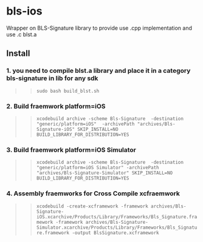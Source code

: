 # bls-ios

Wrapper on BLS-Signature library to provide use .cpp implementation and use .c blst.a

## Install

### 1. you need to compile blst.a library and place it in a category bls-signature in lib for any sdk

>> ``sudo bash build_blst.sh``

### 2. Build fraemwork platform=iOS

>> ``
    xcodebuild archive
    -scheme Bls-Signature 
    -destination "generic/platform=iOS" 
    -archivePath "archives/Bls-Signature-iOS"
    SKIP_INSTALL=NO
    BUILD_LIBRARY_FOR_DISTRIBUTION=YES
``

### 3. Build fraemwork platform=iOS Simulator

>> ``
    xcodebuild archive
    -scheme Bls-Signature 
    -destination "generic/platform=iOS Simulator"
    -archivePath "archives/Bls-Signature-Simulator"
    SKIP_INSTALL=NO
    BUILD_LIBRARY_FOR_DISTRIBUTION=YES
``

### 4. Assembly fraemworks for Cross Compile xcfraemwork

>> ``xcodebuild -create-xcframework -framework archives/Bls-Signature-iOS.xcarchive/Products/Library/Frameworks/Bls_Signature.framework -framework archives/Bls-Signature-Simulator.xcarchive/Products/Library/Frameworks/Bls_Signature.framework -output BlsSignature.xcframework``
